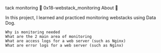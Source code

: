 tack monitoring 📃 0x18-webstack_monitoring
About 🧐

In this project, I learned and practiced monitoring webstacks using Data Dog.

    Why is monitoring needed
    What are the 2 main area of monitoring
    What are access logs for a web server (such as Nginx)
    What are error logs for a web server (such as Nginx)

